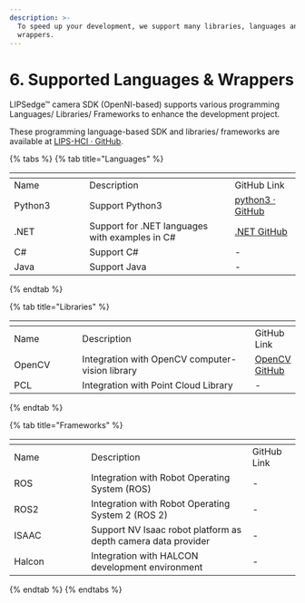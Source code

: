 ```yaml
---
description: >-
  To speed up your development, we support many libraries, languages and
  wrappers.
---
```


# 6. Supported Languages & Wrappers

LIPSedge™ camera SDK (OpenNI-based) supports various programming Languages/ Libraries/ Frameworks to enhance the development project.&#x20;

These programming language-based SDK and libraries/ frameworks are available at [LIPS-HCI · GitHub](https://github.com/lips-hci).

{% tabs %}
{% tab title="Languages" %}
<table data-header-hidden><thead><tr><th width="116.66666666666666"></th><th></th><th></th></tr></thead><tbody><tr><td>Name</td><td>Description</td><td>GitHub Link</td></tr><tr><td>Python3</td><td>Support Python3</td><td><a href="https://github.com/lips-hci/LIPSedge-sdk-wrappers/tree/main/python3">python3 · GitHub</a></td></tr><tr><td>.NET</td><td>Support for .NET languages with examples in C#</td><td><a href="https://github.com/lips-hci/LIPSedge-sdk-wrappers/tree/main/csharp">.NET GitHub</a></td></tr><tr><td>C#</td><td>Support C#</td><td>-</td></tr><tr><td>Java</td><td>Support Java</td><td>-</td></tr></tbody></table>
{% endtab %}

{% tab title="Libraries" %}
<table data-header-hidden><thead><tr><th width="116.66666666666666"></th><th width="351"></th><th></th></tr></thead><tbody><tr><td>Name</td><td>Description</td><td>GitHub Link</td></tr><tr><td>OpenCV</td><td>Integration with OpenCV computer-vision library</td><td><a href="https://github.com/lips-hci/LIPSedge-sdk-wrappers/tree/main/opencv">OpenCV GitHub</a></td></tr><tr><td>PCL</td><td>Integration with Point Cloud Library</td><td>-</td></tr></tbody></table>
{% endtab %}

{% tab title="Frameworks" %}
<table data-header-hidden><thead><tr><th width="119.66666666666666"></th><th></th><th></th></tr></thead><tbody><tr><td>Name</td><td>Description</td><td>GitHub Link</td></tr><tr><td>ROS</td><td>Integration with Robot Operating System (ROS)</td><td>-</td></tr><tr><td>ROS2</td><td>Integration with Robot Operating System 2 (ROS 2)</td><td>-</td></tr><tr><td>ISAAC</td><td>Support NV Isaac robot platform as depth camera data provider</td><td>-</td></tr><tr><td>Halcon</td><td>Integration with HALCON development environment</td><td>-</td></tr></tbody></table>
{% endtab %}
{% endtabs %}
